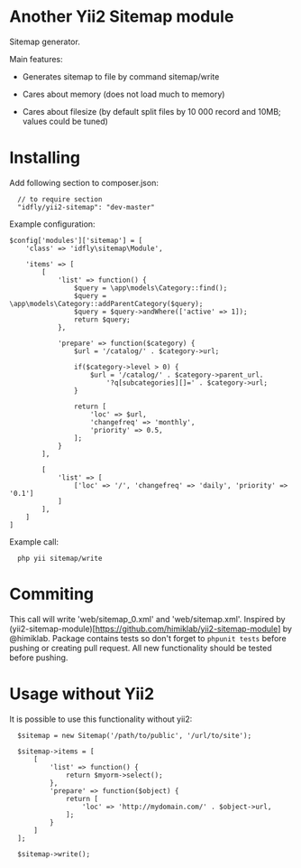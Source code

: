 Another Yii2 Sitemap module
===========================

Sitemap generator.

Main features:

  * Generates sitemap to file by command sitemap/write

  * Cares about memory (does not load much to memory)

  * Cares about filesize (by default split files by 10 000 record and 10MB; values could be tuned)

Installing
==========

Add following section to composer.json:

```
  // to require section
  "idfly/yii2-sitemap": "dev-master"
```

Example configuration:

```
$config['modules']['sitemap'] = [
    'class' => 'idfly\sitemap\Module',

    'items' => [
        [
            'list' => function() {
                $query = \app\models\Category::find();
                $query = \app\models\Category::addParentCategory($query);
                $query = $query->andWhere(['active' => 1]);
                return $query;
            },

            'prepare' => function($category) {
                $url = '/catalog/' . $category->url;

                if($category->level > 0) {
                    $url = '/catalog/' . $category->parent_url.
                        '?q[subcategories][]=' . $category->url;
                }

                return [
                    'loc' => $url,
                    'changefreq' => 'monthly',
                    'priority' => 0.5,
                ];
            }
        ],

        [
            'list' => [
                ['loc' => '/', 'changefreq' => 'daily', 'priority' => '0.1']
            ]
        ],
    ]
]
```

Example call:

```
  php yii sitemap/write
```


Commiting
=========

This call will write 'web/sitemap_0.xml' and 'web/sitemap.xml'. Inspired by
(yii2-sitemap-module)[https://github.com/himiklab/yii2-sitemap-module] by
@himiklab. Package contains tests so don't forget to `phpunit tests` before
pushing or creating pull request. All new functionality should be tested before
pushing.


Usage without Yii2
==================

It is possible to use this functionality without yii2:

```
  $sitemap = new Sitemap('/path/to/public', '/url/to/site');

  $sitemap->items = [
      [
          'list' => function() {
              return $myorm->select();
          },
          'prepare' => function($object) {
              return [
                  'loc' => 'http://mydomain.com/' . $object->url,
              ];
          }
      ]
  ];

  $sitemap->write();
```
